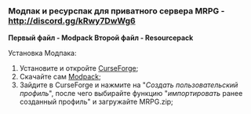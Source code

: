 ### Модпак и ресурспак для приватного сервера MRPG - http://discord.gg/kRwy7DwWg6
**Первый файл - Modpack
Второй файл - Resourcepack**

Установка Модпака:
1. Установите и откройте [CurseForge](https://download.overwolf.com/install/Download?ExtensionId=cfiahnpaolfnlgaihhmobmnjdafknjnjdpdabpcm&utm_term=eyJkb21haW4iOiJjZi13ZWIifQ%3D%3D);
2. Скачайте сам [Modpack](https://github.com/w1ter-lab/MRPG/blob/main/MRPG.zip);
3. Зайдите в CurseForge и нажмите на "_Создать пользовательский профиль_", после чего выбирайте функцию "_импортировать_ ранее созданный профиль" и загружайте MRPG.zip;
